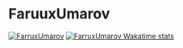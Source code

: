 # FaruuxUmarov
[![FarruxUmarov](https://github-readme-stats.vercel.app/api?username=FarruxUmarov&count_public=true&show_icons=true&theme=react)](#)
[![FarruxUmarov Wakatime stats](https://github-readme-stats.vercel.app/api/wakatime?username=Farrux&layout=compact&theme=react)](https://wakatime.com/@Farrux)
